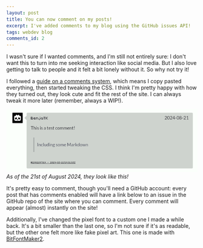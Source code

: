 ```yaml
---
layout: post
title: You can now comment on my posts!
excerpt: I've added comments to my blog using the GitHub issues API!
tags: webdev blog
comments_id: 2
---
```

I wasn't sure if I wanted comments, and I'm still not entirely sure: I don't want this to turn into me seeking interaction like social media. But I also love getting to talk to people and it felt a bit lonely without it. So why not try it! 

I followed a [guide on a comments system](https://aristath.github.io/blog/static-site-comments-using-github-issues-api), which means I copy pasted everything, then started tweaking the CSS. I think I'm pretty happy with how they turned out, they look cute and fit the rest of the site. I can always tweak it more later (remember, always a WIP!).

![alt text](../assets/images/2024-08-21-comments/preview.png)
_As of the 21st of August 2024, they look like this!_

It's pretty easy to comment, though you'll need a GitHub account: every post that has comments enabled will have a link below to an issue in the GitHub repo of the site where you can comment. Every comment will appear (almost) instantly on the site!

Additionally, I've changed the pixel font to a custom one I made a while back. It's a bit smaller than the last one, so I'm not sure if it's as readable, but the other one felt more like fake pixel art. This one is made with [BitFontMaker2](https://www.pentacom.jp/pentacom/bitfontmaker2/).